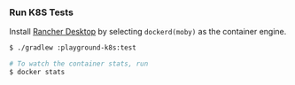 ### Run K8S Tests

Install [Rancher Desktop](https://rancherdesktop.io/) by selecting `dockerd(moby)` as the container engine.

```bash
$ ./gradlew :playground-k8s:test

# To watch the container stats, run
$ docker stats
```
